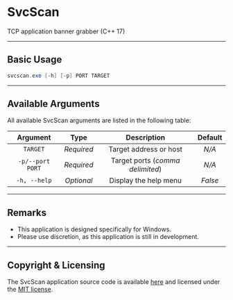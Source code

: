 # SvcScan

TCP application banner grabber (C++ 17)

***

## Basic Usage

```powershell
svcscan.exe [-h] [-p] PORT TARGET
```

***

## Available Arguments

All available SvcScan arguments are listed in the following table:

| Argument         | Type       | Description                      | Default |
|:----------------:|:----------:|:--------------------------------:|:-------:|
| `TARGET`         | *Required* | Target address or host           | *N/A*   |
| `-p/--port PORT` | *Required* | Target ports (*comma delimited*) | *N/A*   |
| `-h, --help`     | *Optional* | Display the help menu            | *False* |

***

## Remarks

* This application is designed specifically for Windows.
* Please use discretion, as this application is still in development.

***

## Copyright & Licensing

The SvcScan application source code is available
[here](https://github.com/vandavey/SvcScan) and licensed
under the [MIT license](LICENSE.md).
